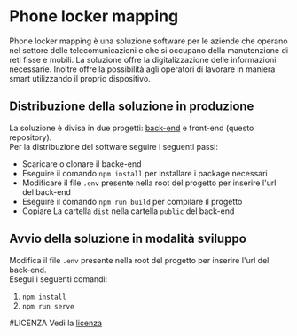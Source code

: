 # Phone locker mapping
Phone locker mapping è una soluzione software per le aziende che operano nel settore delle telecomunicazioni
e che si occupano della manutenzione di reti fisse e mobili.
La soluzione offre la digitalizzazione delle informazioni necessarie. Inoltre offre la possibilità agli
operatori di lavorare in maniera smart utilizzando il proprio dispositivo.

## Distribuzione della soluzione in produzione
La soluzione è divisa in due progetti: [back-end](https://github.com/aldominasi/phone-locker-mapping-backend)
e front-end (questo repository).\
Per la distribuzione del software seguire i seguenti passi:
- Scaricare o clonare il backe-end
- Eseguire il comando `npm install` per installare i package necessari
- Modificare il file `.env` presente nella root del progetto per inserire l'url del back-end
- Eseguire il comando `npm run build` per compilare il progetto
- Copiare La cartella `dist` nella cartella `public` del back-end

## Avvio della soluzione in modalità sviluppo
Modifica il file `.env` presente nella root del progetto per inserire l'url del back-end.\
Esegui i seguenti comandi:
1. `npm install`
2. `npm run serve`

#LICENZA
Vedi la [licenza](https://github.com/aldominasi/phone-locker-mapping.pwa/blob/main/LICENSE)